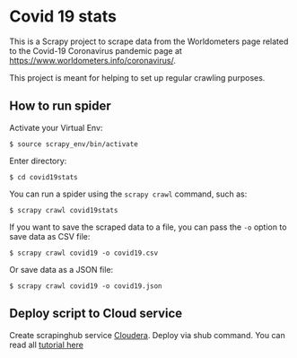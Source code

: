 # Covid 19 stats 
This is a Scrapy project to scrape data from the Worldometers page related to the Covid-19 Coronavirus pandemic page at https://www.worldometers.info/coronavirus/.

This project is meant for helping to set up regular crawling purposes.

## How to run spider
Activate your Virtual Env:

    $ source scrapy_env/bin/activate

Enter directory: 
    
    $ cd covid19stats

You can run a spider using the `scrapy crawl` command, such as:

    $ scrapy crawl covid19stats
    
If you want to save the scraped data to a file, you can pass the `-o` option to save data as CSV file:

    $ scrapy crawl covid19 -o covid19.csv
    
Or save data as a JSON file:

    $ scrapy crawl covid19 -o covid19.json

## Deploy script to Cloud service
Create scrapinghub service [Cloudera](https://scrapinghub.com/?rfsn=3908921.3359b4). Deploy via shub command. You can read all [tutorial here](https://support.scrapinghub.com/support/solutions/articles/22000204081-deploying-your-spiders-to-scrapy-cloud)
